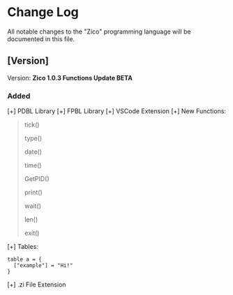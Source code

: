 # Change Log

All notable changes to the "Zico" programming language will be documented in this file.

## [Version]

Version: **Zico 1.0.3 Functions Update BETA**

### Added

[+] PDBL Library
[+] FPBL Library
[+] VSCode Extension
[+] New Functions:
> tick()
> 
> type()
> 
> date()
> 
> time()
> 
> GetPID()
> 
> print()
> 
> wait()
> 
> len()
> 
> exit()

[+] Tables:
```zi
table a = {
  ["example"] = "Hi!"
}
```
[+] .zi File Extension
